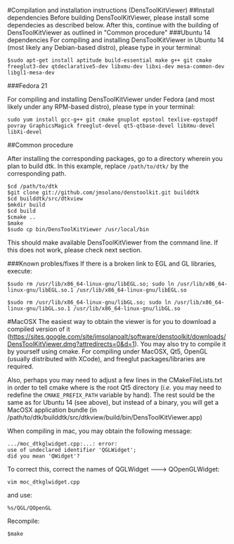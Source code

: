 #Compilation and installation instructions (DensToolKitViewer)
##Install dependencies
Before building DensToolKitViewer, please install some dependecies as described below. After this, continue with the building of DensToolKitViewer as outlined in "Common procedure"
###Ubuntu 14 dependencies
For compiling and installing DensToolKitViewer in Ubuntu 14 (most likely any Debian-based distro), please type in your terminal:

~~~~~~~~~~~~~
$sudo apt-get install aptitude build-essential make g++ git cmake freeglut3-dev qtdeclarative5-dev libxmu-dev libxi-dev mesa-common-dev libgl1-mesa-dev
~~~~~~~~~~~~~

###Fedora 21

For compiling and installing DensToolKitViewer under Fedora (and most likely under any RPM-based distro), please type in your terminal:

~~~~~~~~~~~~~
sudo yum install gcc-g++ git cmake gnuplot epstool texlive-epstopdf povray GraphicsMagick freeglut-devel qt5-qtbase-devel libXmu-devel libXi-devel
~~~~~~~~~~~~~

##Common procedure

After installing the corresponding packages, go to a directory wherein you plan to build dtk. In this example, replace ```/path/to/dtk/``` by the corresponding path.

~~~~~~~~~~~~~
$cd /path/to/dtk
$git clone git://github.com/jmsolano/denstoolkit.git builddtk
$cd builddtk/src/dtkview
$mkdir build
$cd build
$cmake ..
$make
$sudo cp bin/DensToolKitViewer /usr/local/bin
~~~~~~~~~~~~~


This should make available DensToolKitViewer from the command line. If this does not work, please check next section.

###Known probles/fixes
If there is a broken link to EGL and GL
libraries, execute:

~~~~~~~~~~~~~
$sudo rm /usr/lib/x86_64-linux-gnu/libEGL.so; sudo ln /usr/lib/x86_64-linux-gnu/libEGL.so.1 /usr/lib/x86_64-linux-gnu/libEGL.so

$sudo rm /usr/lib/x86_64-linux-gnu/libGL.so; sudo ln /usr/lib/x86_64-linux-gnu/libGL.so.1 /usr/lib/x86_64-linux-gnu/libGL.so
~~~~~~~~~~~~~
#MacOSX
The easiest way to obtain the viewer is for you to download a compiled version of it (https://sites.google.com/site/jmsolanoalt/software/denstoolkit/downloads/DensToolKitViewer.dmg?attredirects=0&d=1). You may also try to compile it by yourself using cmake. 
For compiling under MacOSX, Qt5, OpenGL (usually distributed with XCode), and freeglut packages/libraries are required. 

Also, perhaps you may need to adjust a few lines in the CMakeFileLists.txt in order to tell cmake where is the root Qt5 directory (_i.e._ you may need to redefine the ```CMAKE_PREFIX_PATH``` variable by hand).
The rest sould be the same as for Ubuntu 14 (see above), but instead of a binary, you will get a MacOSX application bundle (in /path/to/dtk/builddtk/src/dtkview/build/bin/DensToolKitViewer.app)

When compiling in mac, you may obtain the following message:

~~~~~~~~~~~~~
.../moc_dtkglwidget.cpp:...: error:
use of undeclared identifier 'QGLWidget';
did you mean 'QWidget'?
~~~~~~~~~~~~~

To correct this, correct the names of QGLWidget ---> QOpenGLWidget:

~~~~~~~~~~~~~
vim moc_dtkglwidget.cpp

~~~~~~~~~~~~~

and use:

~~~~~~~~~~~~~
%s/QGL/QOpenGL
~~~~~~~~~~~~~
Recompile:

~~~~~~~~~~~~~
$make
~~~~~~~~~~~~~

